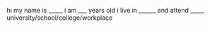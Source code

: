 hi
my name is _____
i am ___ years old
i live in ______ and attend _____ university/school/college/workplace
